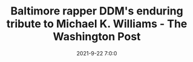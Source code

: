 ---
"title": "Baltimore rapper DDM's enduring tribute to Michael K. Williams - The Washington Post"
"date": "2021-9-22 7:0:0"
"feed_name": "GOOGLENEWSDRILLING"
"feed_website": "https://news.google.com/search?q=drilling%2Bincident&hl=en-US&gl=US&ceid=US:en"
"feed_rss": "https://news.google.com/rss/search?q=drilling%2Bincident&hl=en-US&gl=US&ceid=US:en"
"link": "https://www.washingtonpost.com/editors-note/"
"file": "_posts/2021-1-1-80443d3a2931b7419e9be202e532f3298401428b.md"
"accident": "0"
"drilling": "0"
"dead": "0"
"injured": "0"
"where": "unknown site"
---